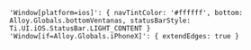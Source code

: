 ```scss'Window': { backgroundColor: 'backgroundColor', backButtonTitle: '', barColor: 'institucional', titleAttributes: { color: '#ffffff' } }
'Window[platform=ios]': { navTintColor: '#ffffff', bottom: Alloy.Globals.bottomVentanas, statusBarStyle: Ti.UI.iOS.StatusBar.LIGHT_CONTENT }
'Window[if=Alloy.Globals.iPhoneX]': { extendEdges: true }
```